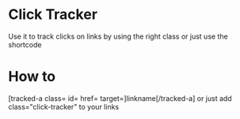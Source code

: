 # Click Tracker
Use it to track clicks on links by using the right class or just use the shortcode
# How to
[tracked-a class= id= href= target=]linkname[/tracked-a]
or just add class="click-tracker" to your links
